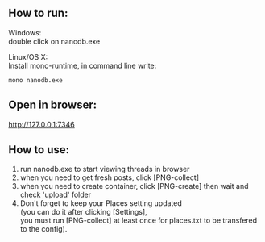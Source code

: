 ## How to run:
  Windows:   
    double click on nanodb.exe
    
  Linux/OS X:   
    Install mono-runtime, in command line write: 
    
    mono nanodb.exe   
    
## Open in browser:   
  http://127.0.0.1:7346   

## How to use:
  1) run nanodb.exe to start viewing threads in browser   
  2) when you need to get fresh posts, click [PNG-collect]   
  3) when you need to create container, click [PNG-create] then wait and check 'upload' folder    
  4) Don't forget to keep your Places setting updated    
   (you can do it after clicking [Settings],    
    you must run [PNG-collect] at least once for places.txt to be transfered to the config).   

